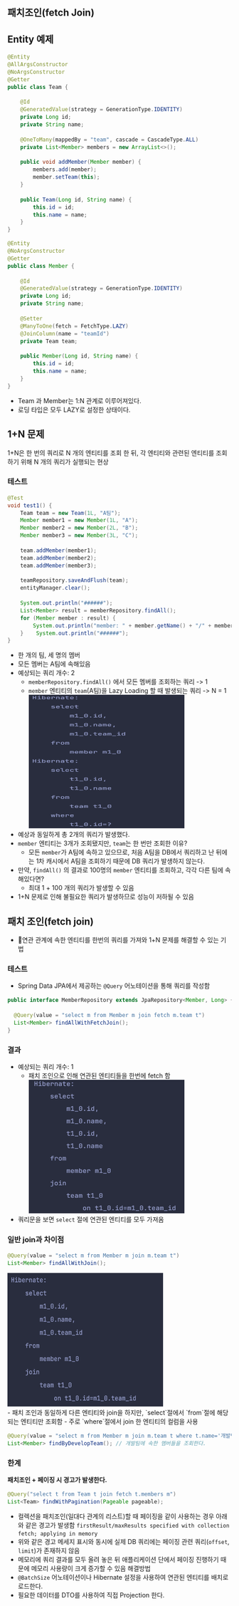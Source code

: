 ## 패치조인(fetch Join)
## Entity 예제
```java
@Entity  
@AllArgsConstructor  
@NoArgsConstructor  
@Getter  
public class Team {  
  
    @Id  
    @GeneratedValue(strategy = GenerationType.IDENTITY)  
    private Long id;  
    private String name;  
  
    @OneToMany(mappedBy = "team", cascade = CascadeType.ALL)  
    private List<Member> members = new ArrayList<>();  
  
    public void addMember(Member member) {  
        members.add(member);  
        member.setTeam(this);  
    }  
  
    public Team(Long id, String name) {  
        this.id = id;  
        this.name = name;  
    }  
}
```
```java
@Entity  
@NoArgsConstructor  
@Getter  
public class Member {  
  
    @Id  
    @GeneratedValue(strategy = GenerationType.IDENTITY)  
    private Long id;  
    private String name;  
  
    @Setter  
    @ManyToOne(fetch = FetchType.LAZY)  
    @JoinColumn(name = "teamId")  
    private Team team;  
  
    public Member(Long id, String name) {  
        this.id = id;  
        this.name = name;  
    }  
}
```
- Team 과 Member는 1:N 관계로 이루어져있다.
- 로딩 타입은 모두 LAZY로 설정한 상태이다.
## 1+N  문제
1+N은 한 번의 쿼리로 N 개의 엔티티를 조회 한 뒤, 각 엔티티와 관련된 엔티티를 조회하기 위해 N 개의 쿼리가 실행되는 현상
### 테스트
```java
@Test  
void test1() {  
    Team team = new Team(1L, "A팀");  
    Member member1 = new Member(1L, "A");  
    Member member2 = new Member(2L, "B");  
    Member member3 = new Member(3L, "C");  
  
    team.addMember(member1);  
    team.addMember(member2);  
    team.addMember(member3);  
  
    teamRepository.saveAndFlush(team);  
    entityManager.clear();  
  
    System.out.println("######");  
    List<Member> result = memberRepository.findAll();  
    for (Member member : result) {  
        System.out.println("member: " + member.getName() + "/" + member.getTeam().getName());  
    }    System.out.println("######");  
}
```
- 한 개의 팀, 세 명의 멤버
- 모든 멤버는 A팀에 속해있음
- 예상되는 쿼리 개수: 2
    - `memberRepository.findAll()` 에서 모든 멤버를 조회하는 쿼리 -> 1
    - `member` 엔티티의 `team`(A팀)을 Lazy Loading 할 때 발생되는 쿼리 -> N = 1
      <div>
        <img src="../images/jpa1.png" style="height: 300px; width: 350px;"/>
      </div>
- 예상과 동일하게 총 2개의 쿼리가 발생했다.
-  `member` 엔티티는 3개가 조회됐지만, `team`는 한 번만 조회한 이유?
    - 모든 `member`가 A팀에 속하고 있으므로, 처음 A팀을 DB에서 쿼리하고 난 뒤에는 1차 캐시에서 A팀을 조회하기 때문에 DB 쿼리가 발생하지 않는다.
- 만약, `findAll()` 의 결과로 100명의 `member` 엔티티를 조회하고, 각각 다른 팀에 속해있다면?
    - 최대 1 + 100 개의 쿼리가 발생할 수 있음
- 1+N 문제로 인해 불필요한 쿼리가 발생하므로 성능이 저하될 수 있음
## 패치 조인(fetch join)
- 연관 관계에 속한 엔티티를 한번의 쿼리를 가져와 1+N 문제를 해결할 수 있는 기법
### 테스트
- Spring Data JPA에서 제공하는 `@Query` 어노테이션을 통해 쿼리를 작성함
```java
public interface MemberRepository extends JpaRepository<Member, Long> {  
  
  @Query(value = "select m from Member m join fetch m.team t")  
  List<Member> findAllWithFetchJoin();  
}
```
### 결과
- 예상되는 쿼리 개수: 1
    - 패치 조인으로 인해 연관된 엔티티들을 한번에 fetch 함
      <div>
        <img src="../images/jpa2.png" style="height: 300px; width: 350px;"/>
      </div>
- 쿼리문을 보면 `select` 절에 연관된 엔티티를 모두 가져옴
### 일반 join과 차이점
```java
@Query(value = "select m from Member m join m.team t")  
List<Member> findAllWithJoin();
```
<div>
    <img src="../images/jpa3.png" style="height: 300px; width: 350px;"/>
</div>
- 패치 조인과 동일하게 다른 엔티티와 join을 하지만, `select`절에서 `from`절에 해당되는 엔티티만 조회함
- 주로 `where`절에서 join 한 엔티티의 컬럼을 사용

```java
@Query(value = "select m from Member m join m.team t where t.name='개발팀'")  
List<Member> findByDevelopTeam(); // 개발팀에 속한 멤버들을 조회한다.
```
### 한계
**패치조인 + 페이징 시 경고가 발생한다.**
```java
@Query("select t from Team t join fetch t.members m")  
List<Team> findWithPagination(Pageable pageable);
```
- 컬렉션을 패치조인(일대다 관계의 리스트)할 때 페이징을 같이 사용하는 경우 아래와 같은 경고가 발생함
  `firstResult/maxResults specified with collection fetch; applying in memory`
- 위와 같은 경고 메세지 표시와 동시에 실제 DB 쿼리에는 페이징 관련 쿼리(`offset`, `limit`)가 존재하지 않음
- 메모리에 쿼리 결과를 모두 올려 놓은 뒤 애플리케이션 단에서 페이징 진행하기 때문에 메모리 사용량이 크게 증가할 수 있음
  해결방법
- `@BatchSize` 어노테이션이나 Hibernate 설정을 사용하여 연관된 엔티티를 배치로 로드한다.
- 필요한 데이터를 DTO를 사용하여 직접 Projection 한다. 